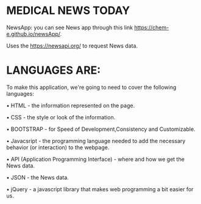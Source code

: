 # MEDICAL NEWS TODAY

NewsApp:
you can see News app through this link https://chem-e.github.io/newsApp/.

Uses the https://newsapi.org/ to request News data.


# LANGUAGES ARE:


To make this application, we're going to need to cover the following languages:


• HTML - the information represented on the page.

• CSS - the style or look of the information.

• BOOTSTRAP - for Speed of Development,Consistency and Customizable.

• Javacsript - the programming language needed to add the necessary behavior (or interaction) to the webpage.

• API (Application Programming Interface) - where and how we get the News data.

• JSON - the News data.

• jQuery - a javascript library that makes web programming a bit easier for us.
